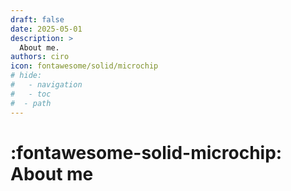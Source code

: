 ```yaml
---
draft: false
date: 2025-05-01
description: >
  About me.
authors: ciro
icon: fontawesome/solid/microchip
# hide: 
#   - navigation
#   - toc
#  - path
---
```


# :fontawesome-solid-microchip: About me
